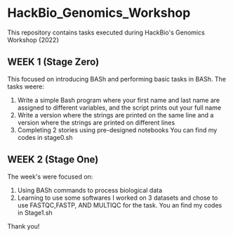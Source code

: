 # HackBio_Genomics_Workshop
This repository contains tasks executed during HackBio's Genomics Workshop {2022}


## WEEK 1 (Stage Zero)
This focused on  introducing BASh and performing basic tasks in BASh. The tasks weere:
1. Write a simple Bash program where your first name and last name are assigned to different variables,  and the script prints out your full name
2. Write a version where the strings are printed on the same line and a version where the strings are printed on different lines
3. Completing 2 stories using pre-designed notebooks
You can find my codes in stage0.sh


## WEEK 2 (Stage One)
The week's were focused on:
1. Using BASh commands to process biological data
2. Learning to use some softwares
I worked on 3 datasets and chose to use FASTQC,FASTP, AND MULTIQC for the task. You an find my codes in Stage1.sh


Thank you!
